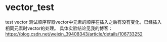 # vector_test
test vector
测试顺序容器vector中元素的顺序在插入之后有没有变化，已经插入相同元素时vector的处理。
具体实验结论见我的博客：https://blog.csdn.net/weixin_39408343/article/details/106733252
